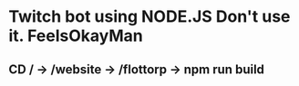 # Twitch bot using NODE.JS Don't use it. FeelsOkayMan

## CD / -> /website -> /flottorp -> npm run build
